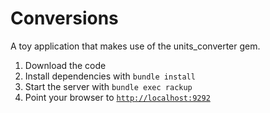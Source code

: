 # Conversions

A toy application that makes use of the units_converter gem.

1. Download the code
2. Install dependencies with `bundle install`
3. Start the server with `bundle exec rackup`
4. Point your browser to [`http://localhost:9292`](http://localhost:9292)

